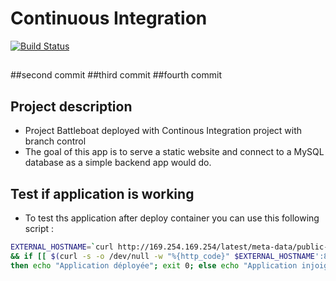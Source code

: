#  Continuous Integration

[![Build Status](http://ec2-54-175-79-54.compute-1.amazonaws.com/buildStatus/icon?job=project-masterCI)](http://ec2-54-175-79-54.compute-1.amazonaws.com/job/project-masterCI/)
##
##second commit
##third commit
##fourth commit
## Project description

- Project Battleboat deployed with Continous Integration project with branch control
- The goal of this app is to serve a static website and connect to a MySQL database as a simple backend app would do.

## Test if application is working

- To test ths application after deploy container you can use this following script :

```sh
EXTERNAL_HOSTNAME=`curl http://169.254.169.254/latest/meta-data/public-hostname`\
&& if [[ $(curl -s -o /dev/null -w "%{http_code}" $EXTERNAL_HOSTNAME':8181/health') == 200 ]];\
then echo "Application déployée"; exit 0; else echo "Application injoignable"; exit 1; fi
```
